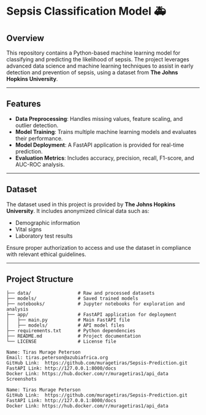 # Sepsis Classification Model 🚑  

## Overview  
This repository contains a Python-based machine learning model for classifying and predicting the likelihood of sepsis. The project leverages advanced data science and machine learning techniques to assist in early detection and prevention of sepsis, using a dataset from **The Johns Hopkins University**.  

---

## Features  
- **Data Preprocessing**: Handles missing values, feature scaling, and outlier detection.  
- **Model Training**: Trains multiple machine learning models and evaluates their performance.  
- **Model Deployment**: A FastAPI application is provided for real-time prediction.  
- **Evaluation Metrics**: Includes accuracy, precision, recall, F1-score, and AUC-ROC analysis.  

---

## Dataset  
The dataset used in this project is provided by **The Johns Hopkins University**. It includes anonymized clinical data such as:  
- Demographic information  
- Vital signs  
- Laboratory test results  

Ensure proper authorization to access and use the dataset in compliance with relevant ethical guidelines.  

---

## Project Structure  
```plaintext  
├── data/                 # Raw and processed datasets  
├── models/               # Saved trained models  
├── notebooks/            # Jupyter notebooks for exploration and analysis  
├── app/                  # FastAPI application for deployment  
│   ├── main.py           # Main FastAPI file  
│   ├── models/           # API model files  
├── requirements.txt      # Python dependencies  
├── README.md             # Project documentation  
└── LICENSE               # License file

Name: Tiras Murage Peterson
Email: tiras.peterson@azubiafrica.org
GitHub Link:  https://github.com/muragetiras/Sepsis-Prediction.git
FastAPI Link: http://127.0.0.1:8000/docs
Docker Link: https://hub.docker.com/r/muragetiras1/api_data
Screenshots

Name: Tiras Murage Peterson
GitHub Link:  https://github.com/muragetiras/Sepsis-Prediction.git
FastAPI Link: http://127.0.0.1:8000/docs
Docker Link: https://hub.docker.com/r/muragetiras1/api_data
